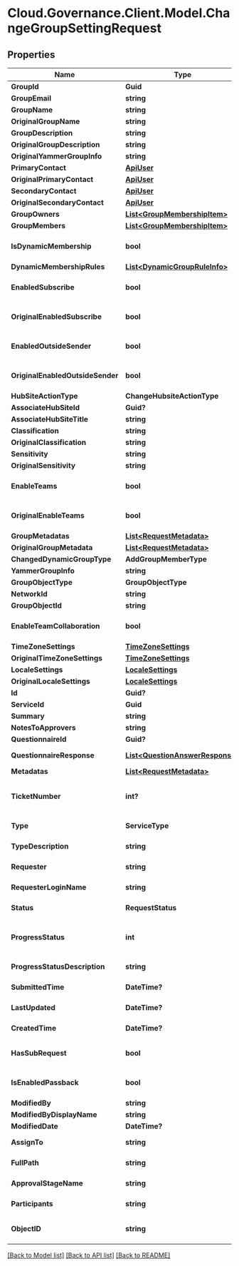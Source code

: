 # Cloud.Governance.Client.Model.ChangeGroupSettingRequest
## Properties

Name | Type | Description | Notes
------------ | ------------- | ------------- | -------------
**GroupId** | **Guid** |  | [optional] 
**GroupEmail** | **string** |  | [optional] 
**GroupName** | **string** |  | [optional] 
**OriginalGroupName** | **string** |  | [optional] 
**GroupDescription** | **string** |  | [optional] 
**OriginalGroupDescription** | **string** |  | [optional] 
**OriginalYammerGroupInfo** | **string** |  | [optional] 
**PrimaryContact** | [**ApiUser**](ApiUser.md) | ApiUser model | [optional] 
**OriginalPrimaryContact** | [**ApiUser**](ApiUser.md) | ApiUser model | [optional] 
**SecondaryContact** | [**ApiUser**](ApiUser.md) | ApiUser model | [optional] 
**OriginalSecondaryContact** | [**ApiUser**](ApiUser.md) | ApiUser model | [optional] 
**GroupOwners** | [**List&lt;GroupMembershipItem&gt;**](GroupMembershipItem.md) |  | [optional] 
**GroupMembers** | [**List&lt;GroupMembershipItem&gt;**](GroupMembershipItem.md) |  | [optional] 
**IsDynamicMembership** | **bool** |  | [optional] [default to false]
**DynamicMembershipRules** | [**List&lt;DynamicGroupRuleInfo&gt;**](DynamicGroupRuleInfo.md) |  | [optional] 
**EnabledSubscribe** | **bool** |  | [optional] [default to false]
**OriginalEnabledSubscribe** | **bool** |  | [optional] [default to false]
**EnabledOutsideSender** | **bool** |  | [optional] [default to false]
**OriginalEnabledOutsideSender** | **bool** |  | [optional] [default to false]
**HubSiteActionType** | **ChangeHubsiteActionType** |  | [optional] 
**AssociateHubSiteId** | **Guid?** |  | [optional] 
**AssociateHubSiteTitle** | **string** |  | [optional] 
**Classification** | **string** |  | [optional] 
**OriginalClassification** | **string** |  | [optional] 
**Sensitivity** | **string** |  | [optional] 
**OriginalSensitivity** | **string** |  | [optional] 
**EnableTeams** | **bool** |  | [optional] [default to false]
**OriginalEnableTeams** | **bool** |  | [optional] [default to false]
**GroupMetadatas** | [**List&lt;RequestMetadata&gt;**](RequestMetadata.md) |  | [optional] 
**OriginalGroupMetadata** | [**List&lt;RequestMetadata&gt;**](RequestMetadata.md) |  | [optional] 
**ChangedDynamicGroupType** | **AddGroupMemberType** |  | [optional] 
**YammerGroupInfo** | **string** |  | [optional] 
**GroupObjectType** | **GroupObjectType** |  | [optional] 
**NetworkId** | **string** |  | [optional] 
**GroupObjectId** | **string** |  | [optional] 
**EnableTeamCollaboration** | **bool** |  | [optional] [default to false]
**TimeZoneSettings** | [**TimeZoneSettings**](TimeZoneSettings.md) | TimeZoneSettings | [optional] 
**OriginalTimeZoneSettings** | [**TimeZoneSettings**](TimeZoneSettings.md) | OriginalTimeZoneSettings | [optional] 
**LocaleSettings** | [**LocaleSettings**](LocaleSettings.md) | LocaleSettings | [optional] 
**OriginalLocaleSettings** | [**LocaleSettings**](LocaleSettings.md) | OriginalLocaleSettings | [optional] 
**Id** | **Guid?** | Id of request. | [optional] 
**ServiceId** | **Guid** | Id of service. | [optional] 
**Summary** | **string** | Summary of request. | [optional] 
**NotesToApprovers** | **string** | Notes to approvers. | [optional] 
**QuestionnaireId** | **Guid?** | Id of questionnaire | [optional] 
**QuestionnaireResponse** | [**List&lt;QuestionAnswerResponse&gt;**](QuestionAnswerResponse.md) | Questionnaire question and answer of request. | [optional] 
**Metadatas** | [**List&lt;RequestMetadata&gt;**](RequestMetadata.md) | Metadata of request. | [optional] 
**TicketNumber** | **int?** | Ticket number of request. | [optional] [readonly] [default to 0]
**Type** | **ServiceType** | Service type of request. | [optional] [readonly] 
**TypeDescription** | **string** | Service type description of request. | [optional] [readonly] 
**Requester** | **string** | Requester display name. | [optional] [readonly] 
**RequesterLoginName** | **string** | Requester login name. | [optional] [readonly] 
**Status** | **RequestStatus** | Status of request. | [optional] [readonly] 
**ProgressStatus** | **int** | Progress status of request. | [optional] [readonly] [default to 0]
**ProgressStatusDescription** | **string** | Progress status description of request. | [optional] [readonly] 
**SubmittedTime** | **DateTime?** | Submitted time of request. | [optional] [readonly] 
**LastUpdated** | **DateTime?** | Last updated time of request. | [optional] [readonly] 
**CreatedTime** | **DateTime?** | Created time of request. | [optional] [readonly] 
**HasSubRequest** | **bool** | HasSubRequest | [optional] [default to false]
**IsEnabledPassback** | **bool** |  | [optional] [default to false]
**ModifiedBy** | **string** | ModifiedBy | [optional] 
**ModifiedByDisplayName** | **string** | ModifiedByDisplayName | [optional] 
**ModifiedDate** | **DateTime?** | ModifiedDate | [optional] 
**AssignTo** | **string** | Task assignee of request. | [optional] [readonly] 
**FullPath** | **string** | Object full path of request. | [optional] [readonly] 
**ApprovalStageName** | **string** | Approval stage name of request. | [optional] [readonly] 
**Participants** | **string** | Participants of request. | [optional] [readonly] 
**ObjectID** | **string** | Object full path/email/private channel of request. | [optional] [readonly] 

[[Back to Model list]](../README.md#documentation-for-models) [[Back to API list]](../README.md#documentation-for-api-endpoints) [[Back to README]](../README.md)

